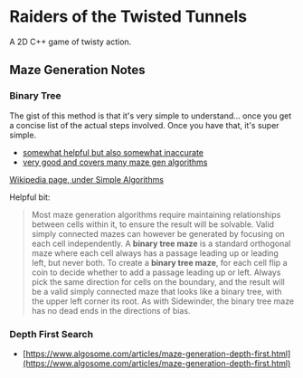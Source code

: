 # Raiders of the Twisted Tunnels

A 2D C++ game of twisty action.


## Maze Generation Notes

### Binary Tree 

The gist of this method is that it's very simple to understand... once you get a concise list of the actual steps involved. Once you have that, it's super simple.

- [somewhat helpful but also somewhat inaccurate](https://medium.com/@teemarveel/procedural-maze-generation-using-binary-tree-algorithm-5f17cb52a221)
- [very good and covers many maze gen algorithms](https://professor-l.github.io/mazes/)

[Wikipedia page, under Simple Algorithms](https://en.wikipedia.org/wiki/Maze_generation_algorithm)

Helpful bit: 

> Most maze generation algorithms require maintaining relationships between cells within it, to ensure the result will be solvable. Valid simply connected mazes can however be generated by focusing on each cell independently. A **binary tree maze** is a standard orthogonal maze where each cell always has a passage leading up or leading left, but never both. To create a **binary tree maze**, for each cell flip a coin to decide whether to add a passage leading up or left. Always pick the same direction for cells on the boundary, and the result will be a valid simply connected maze that looks like a binary tree, with the upper left corner its root. As with Sidewinder, the binary tree maze has no dead ends in the directions of bias.


### Depth First Search

- [https://www.algosome.com/articles/maze-generation-depth-first.html](https://www.algosome.com/articles/maze-generation-depth-first.html)